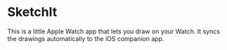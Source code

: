 # SketchIt

This is a little Apple Watch app that lets you draw on your Watch. It syncs the drawings automatically to the iOS companion app.
